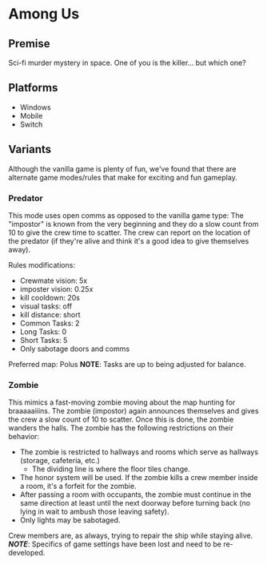 # Among Us

## Premise
Sci-fi murder mystery in space. One of you is the killer... but which one?

## Platforms
- Windows
- Mobile
- Switch

## Variants
Although the vanilla game is plenty of fun, we've found that there are alternate
game modes/rules that make for exciting and fun gameplay.
### Predator
This mode uses open comms as opposed to the vanilla game type: The "impostor" is
known from the very beginning and they do a slow count from 10 to give the crew
time to scatter. The crew can report on the location of the predator (if they're
alive and think it's a good idea to give themselves away).

Rules modifications:
- Crewmate vision: 5x
- imposter vision: 0.25x
- kill cooldown: 20s
- visual tasks: off
- kill distance: short
- Common Tasks: 2
- Long Tasks: 0
- Short Tasks: 5
- Only sabotage doors and comms

Preferred map: Polus
**NOTE**: Tasks are up to being adjusted for balance.

### Zombie
This mimics a fast-moving zombie moving about the map hunting for braaaaaiiins.
The zombie (impostor) again announces themselves and gives the crew a slow count
of 10 to scatter. Once this is done, the zombie wanders the halls. The zombie has
the following restrictions on their behavior:

- The zombie is restricted to hallways and rooms which serve as hallways (storage,
  cafeteria, etc.)
  - The dividing line is where the floor tiles change.
- The honor system will be used. If the zombie kills a crew member inside a
  room, it's a forfeit for the zombie.
- After passing a room with occupants, the zombie must continue in the same
  direction at least until the next doorway before turning back (no lying in wait
    to ambush those leaving safety).
- Only lights may be sabotaged.

Crew members are, as always, trying to repair the ship while staying alive.
**_NOTE_**: Specifics of game settings have been lost and need to be re-developed.
